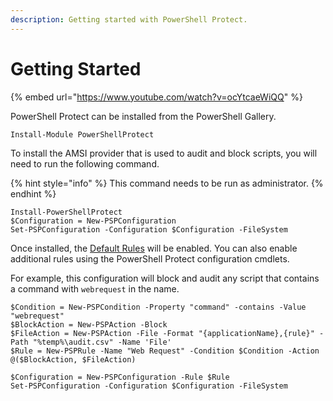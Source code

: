 ```yaml
---
description: Getting started with PowerShell Protect.
---
```


# Getting Started

{% embed url="https://www.youtube.com/watch?v=ocYtcaeWiQQ" %}

PowerShell Protect can be installed from the PowerShell Gallery. 

```text
Install-Module PowerShellProtect
```

To install the AMSI provider that is used to audit and block scripts, you will need to run the following command. 

{% hint style="info" %}
This command needs to be run as administrator. 
{% endhint %}

```text
Install-PowerShellProtect
$Configuration = New-PSPConfiguration 
Set-PSPConfiguration -Configuration $Configuration -FileSystem
```

Once installed, the [Default Rules](rules.md#default-rules) will be enabled. You can also enable additional rules using the PowerShell Protect configuration cmdlets. 

For example, this configuration will block and audit any script that contains a command with `webrequest` in the name. 

```text
$Condition = New-PSPCondition -Property "command" -contains -Value "webrequest"
$BlockAction = New-PSPAction -Block
$FileAction = New-PSPAction -File -Format "{applicationName},{rule}" -Path "%temp%\audit.csv" -Name 'File'
$Rule = New-PSPRule -Name "Web Request" -Condition $Condition -Action @($BlockAction, $FileAction)

$Configuration = New-PSPConfiguration -Rule $Rule
Set-PSPConfiguration -Configuration $Configuration -FileSystem
```

